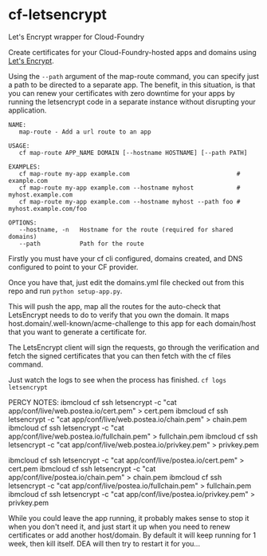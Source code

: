 # cf-letsencrypt
Let's Encrypt wrapper for Cloud-Foundry

Create certificates for your Cloud-Foundry-hosted apps and domains using [Let's Encrypt](https://letsencrypt.org).

Using the `--path` argument of the map-route command, you can specify just a path to be directed to a separate app.  The benefit, in this situation, is that you can renew your certificates with zero downtime for your apps by running the letsencrypt code in a separate instance without disrupting your application.

```
NAME:
   map-route - Add a url route to an app

USAGE:
   cf map-route APP_NAME DOMAIN [--hostname HOSTNAME] [--path PATH]

EXAMPLES:
   cf map-route my-app example.com                              # example.com
   cf map-route my-app example.com --hostname myhost            # myhost.example.com
   cf map-route my-app example.com --hostname myhost --path foo # myhost.example.com/foo

OPTIONS:
   --hostname, -n   Hostname for the route (required for shared domains)
   --path           Path for the route
```

Firstly you must have your cf cli configured, domains created, and DNS configured to point to your CF provider.

Once you have that, just edit the domains.yml file checked out from this repo and run `python setup-app.py`.

This will push the app, map all the routes for the auto-check that LetsEncrypt needs to do to verify that you own the domain.
It maps host.domain/.well-known/acme-challenge to this app for each domain/host that you want to generate a certificate for.

The LetsEncrypt client will sign the requests, go through the verification and fetch the signed certificates that you can then fetch with the cf files command.

Just watch the logs to see when the process has finished. `cf logs letsencrypt`

PERCY NOTES:
ibmcloud cf ssh letsencrypt  -c "cat app/conf/live/web.postea.io/cert.pem" > cert.pem
ibmcloud cf ssh letsencrypt  -c "cat app/conf/live/web.postea.io/chain.pem" > chain.pem
ibmcloud cf ssh letsencrypt  -c "cat app/conf/live/web.postea.io/fullchain.pem" > fullchain.pem
ibmcloud cf ssh letsencrypt  -c "cat app/conf/live/web.postea.io/privkey.pem" > privkey.pem

ibmcloud cf ssh letsencrypt  -c "cat app/conf/live/postea.io/cert.pem" > cert.pem
ibmcloud cf ssh letsencrypt  -c "cat app/conf/live/postea.io/chain.pem" > chain.pem
ibmcloud cf ssh letsencrypt  -c "cat app/conf/live/postea.io/fullchain.pem" > fullchain.pem
ibmcloud cf ssh letsencrypt  -c "cat app/conf/live/postea.io/privkey.pem" > privkey.pem

While you could leave the app running, it probably makes sense to stop it when you don't need it, and just start it up when you need to renew certificates or add another host/domain.
By default it will keep running for 1 week, then kill itself.  DEA will then try to restart it for you...
